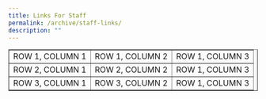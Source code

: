 ```yaml
---
title: Links For Staff
permalink: /archive/staff-links/
description: ""
---
```

<table cellspacing="0" cellpadding="5" border="1" width="100%">
<tbody><tr>
		<td valign="TOP">ROW 1, COLUMN 1 </td>
		<td valign="TOP">ROW 1, COLUMN 2</td>
		<td valign="TOP">ROW 1, COLUMN 3</td>
</tr>
<tr>
		<td valign="TOP">ROW 2, COLUMN 1 </td>
		<td valign="TOP">ROW 2, COLUMN 2</td>
		<td valign="TOP">ROW 1, COLUMN 3</td>
</tr>
	<tr>
		<td valign="TOP">ROW 3, COLUMN 1 </td>
		<td valign="TOP">ROW 3, COLUMN 2</td>
		<td valign="TOP">ROW 1, COLUMN 3</td>
</tr>
<tr>
</tr>
</tbody></table>
	